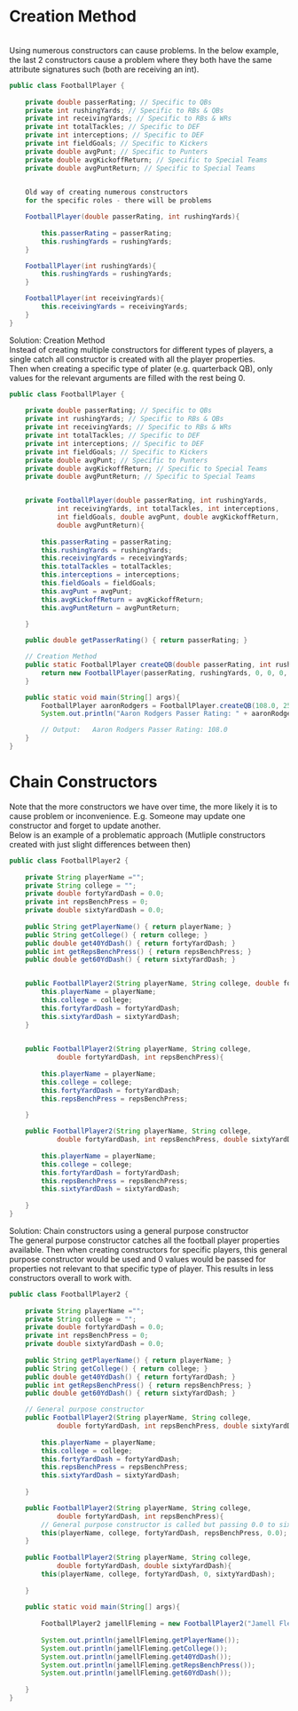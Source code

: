 # Creation Method
<br>Using numerous constructors can cause problems. In the below example, the last 2 constructors cause a problem where they both have the same attribute signatures such (both are receiving an int).

```Java
public class FootballPlayer {
	
	private double passerRating; // Specific to QBs
	private int rushingYards; // Specific to RBs & QBs
	private int receivingYards; // Specific to RBs & WRs 
	private int totalTackles; // Specific to DEF
	private int interceptions; // Specific to DEF
	private int fieldGoals; // Specific to Kickers
	private double avgPunt; // Specific to Punters
	private double avgKickoffReturn; // Specific to Special Teams
	private double avgPuntReturn; // Specific to Special Teams

	
	Old way of creating numerous constructors
	for the specific roles - there will be problems

	FootballPlayer(double passerRating, int rushingYards){
		
		this.passerRating = passerRating;
		this.rushingYards = rushingYards;	
	}

	FootballPlayer(int rushingYards){
		this.rushingYards = rushingYards;
	}

	FootballPlayer(int receivingYards){
		this.receivingYards = receivingYards;
	}
}
```
Solution: Creation Method
<br>Instead of creating multiple constructors for different types of players, a single catch all constructor is created with all the player properties.
<br>Then when creating a specific type of plater (e.g. quarterback QB), only values for the relevant arguments are filled with the rest being 0.

```Java
public class FootballPlayer {
	
	private double passerRating; // Specific to QBs
	private int rushingYards; // Specific to RBs & QBs
	private int receivingYards; // Specific to RBs & WRs 
	private int totalTackles; // Specific to DEF
	private int interceptions; // Specific to DEF
	private int fieldGoals; // Specific to Kickers
	private double avgPunt; // Specific to Punters
	private double avgKickoffReturn; // Specific to Special Teams
	private double avgPuntReturn; // Specific to Special Teams


	private FootballPlayer(double passerRating, int rushingYards,
			int receivingYards, int totalTackles, int interceptions,
			int fieldGoals, double avgPunt, double avgKickoffReturn,
			double avgPuntReturn){
		
		this.passerRating = passerRating;
		this.rushingYards = rushingYards;
		this.receivingYards = receivingYards;
		this.totalTackles = totalTackles;
		this.interceptions = interceptions;
		this.fieldGoals = fieldGoals;
		this.avgPunt = avgPunt;
		this.avgKickoffReturn = avgKickoffReturn;
		this.avgPuntReturn = avgPuntReturn;
		
	}

	public double getPasserRating() { return passerRating; }

	// Creation Method
	public static FootballPlayer createQB(double passerRating, int rushingYards){
		return new FootballPlayer(passerRating, rushingYards, 0, 0, 0, 0, 0.0, 0.0, 0.0); 
	}

	public static void main(String[] args){
		FootballPlayer aaronRodgers = FootballPlayer.createQB(108.0, 259);
		System.out.println("Aaron Rodgers Passer Rating: " + aaronRodgers.getPasserRating());

		// Output:   Aaron Rodgers Passer Rating: 108.0	
	}
}
```

# Chain Constructors
Note that the more constructors we have over time, the more likely it is to cause problem or inconvenience. E.g. Someone may update one constructor and forget to update another.
<br>Below is an example of a problematic approach (Mutliple constructors created with just slight differences between then)

```Java
public class FootballPlayer2 {
	
	private String playerName ="";
	private String college = "";
	private double fortyYardDash = 0.0;
	private int repsBenchPress = 0;
	private double sixtyYardDash = 0.0;
	
	public String getPlayerName() { return playerName; }
	public String getCollege() { return college; }
	public double get40YdDash() { return fortyYardDash; }
	public int getRepsBenchPress() { return repsBenchPress; }
	public double get60YdDash() { return sixtyYardDash; }


    public FootballPlayer2(String playerName, String college, double fortyYardDash, double sixtyYardDash){
        this.playerName = playerName;
        this.college = college;
        this.fortyYardDash = fortyYardDash;
        this.sixtyYardDash = sixtyYardDash;
    }

 
    public FootballPlayer2(String playerName, String college, 
			double fortyYardDash, int repsBenchPress){
		
		this.playerName = playerName;
		this.college = college;
		this.fortyYardDash = fortyYardDash;
		this.repsBenchPress = repsBenchPress;
		
	}

    public FootballPlayer2(String playerName, String college, 
			double fortyYardDash, int repsBenchPress, double sixtyYardDash){
		
		this.playerName = playerName;
		this.college = college;
		this.fortyYardDash = fortyYardDash;
		this.repsBenchPress = repsBenchPress;
		this.sixtyYardDash = sixtyYardDash;
		
	}
}
```

Solution: Chain constructors using a general purpose constructor
<br>The general purpose constructor catches all the football player properties available. Then when creating constructors for specific players, this general purpose constructor would be used and 0 values would be passed for properties not relevant to that specific type of player. This results in less constructors overall to work with.

```Java
public class FootballPlayer2 {
	
	private String playerName ="";
	private String college = "";
	private double fortyYardDash = 0.0;
	private int repsBenchPress = 0;
	private double sixtyYardDash = 0.0;
	
	public String getPlayerName() { return playerName; }
	public String getCollege() { return college; }
	public double get40YdDash() { return fortyYardDash; }
	public int getRepsBenchPress() { return repsBenchPress; }
	public double get60YdDash() { return sixtyYardDash; }

    // General purpose constructor	
    public FootballPlayer2(String playerName, String college, 
			double fortyYardDash, int repsBenchPress, double sixtyYardDash){
		
		this.playerName = playerName;
		this.college = college;
		this.fortyYardDash = fortyYardDash;
		this.repsBenchPress = repsBenchPress;
		this.sixtyYardDash = sixtyYardDash;
		
	}

    public FootballPlayer2(String playerName, String college, 
			double fortyYardDash, int repsBenchPress){
		// General purpose constructor is called but passing 0.0 to sixtyYardDash, as that is not relevant to this specific constructor
		this(playerName, college, fortyYardDash, repsBenchPress, 0.0);
	}
	
	public FootballPlayer2(String playerName, String college, 
			double fortyYardDash, double sixtyYardDash){
		this(playerName, college, fortyYardDash, 0, sixtyYardDash);
		
	}
	
	public static void main(String[] args){
		
		FootballPlayer2 jamellFleming = new FootballPlayer2("Jamell Fleming", "Oklahoma", 4.53, 10.75);
		
		System.out.println(jamellFleming.getPlayerName());
		System.out.println(jamellFleming.getCollege());
		System.out.println(jamellFleming.get40YdDash());
		System.out.println(jamellFleming.getRepsBenchPress());
		System.out.println(jamellFleming.get60YdDash());
		
	}
}
```
